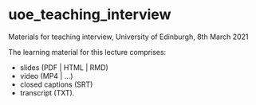 # uoe_teaching_interview
Materials for teaching interview, University of Edinburgh, 8th March 2021

The learning material for this lecture comprises:

- slides (PDF | HTML | RMD)
- video (MP4 | ...)
- closed captions (SRT)
- transcript (TXT).
